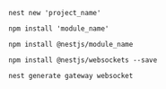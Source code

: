 

`nest new 'project_name'`

`npm install 'module_name'`

`npm install @nestjs/module_name`

`npm install @nestjs/websockets --save`

`nest generate gateway websocket`
